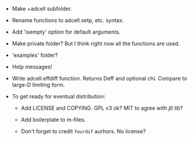 * Make +adcell subfolder.

* Rename functions to adcell.setp, etc. syntax.

* Add 'isempty' option for default arguments.

* Make private folder?  But I think right now all the functions are
  used.

* 'examples' folder?

* Help messages!

* Write adcell.effdiff function.  Returns Deff and optional chi.
  Compare to large-D limiting form.

* To get ready for eventual distribution:

  * Add LICENSE and COPYING.  GPL v3 ok?  MIT to agree with *jlt lib*?

  * Add boilerplate to m-files.

  * Don't forget to credit `fourdif` aurhors.  No license?
